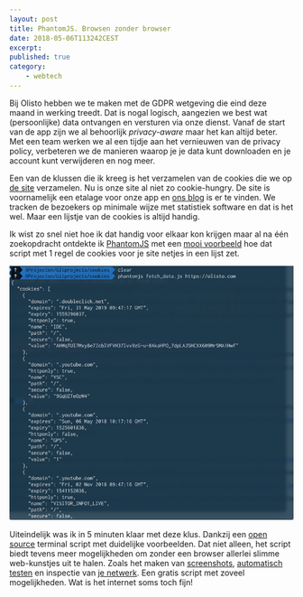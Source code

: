```yaml
---
layout: post
title: PhantomJS. Browsen zonder browser
date: 2018-05-06T113242CEST
excerpt:
published: true
category: 
    - webtech
---
```


Bij Olisto hebben we te maken met de GDPR wetgeving die eind deze maand in werking treedt. Dat is nogal logisch, aangezien we best wat (persoonlijke) data ontvangen en versturen via onze dienst. Vanaf de start van de app zijn we al behoorlijk *privacy-aware* maar het kan altijd beter. Met een team werken we al een tijdje aan het vernieuwen van de privacy policy, verbeteren we de manieren waarop je je data kunt downloaden en je account kunt verwijderen en nog meer.

Een van de klussen die ik kreeg is het verzamelen van de cookies die we op [de site](https://olisto.com) verzamelen. Nu is onze site al niet zo cookie-hungry. De site is voornamelijk een etalage voor onze app en [ons blog](https://olisto.com/blog) is er te vinden. We tracken de bezoekers op minimale wijze met statistiek software en dat is het wel. Maar een lijstje van de cookies is altijd handig. 

Ik wist zo snel niet hoe ik dat handig voor elkaar kon krijgen maar al na één zoekopdracht ontdekte ik [PhantomJS](http://phantomjs.org/) met een [mooi voorbeeld](https://www.iubenda.com/en/help/262-come-identificare-quali-cookie-sono-installati-dal-tuo-sitoapp) hoe dat script met 1 regel de cookies voor je site netjes in een lijst zet.

![](/images/cookies.png)

Uiteindelijk was ik in 5 minuten klaar met deze klus. Dankzij een [open source](https://github.com/ariya/phantomjs) terminal script met duidelijke voorbeelden. Dat niet alleen, het script biedt tevens meer mogelijkheden om zonder een browser allerlei slimme web-kunstjes uit te halen. Zoals het maken van [screenshots](http://phantomjs.org/screen-capture.html), [automatisch testen](http://phantomjs.org/headless-testing.html) en inspectie van [je netwerk](http://phantomjs.org/network-monitoring.html). Een gratis script met zoveel mogelijkheden. Wat is het internet soms toch fijn!